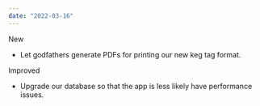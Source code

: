 ```yaml
---
date: "2022-03-16"
---
```


New
- Let godfathers generate PDFs for printing our new keg tag format. 

Improved
- Upgrade our database so that the app is less likely have performance issues.
